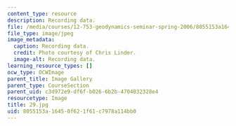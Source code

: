 ```yaml
---
content_type: resource
description: Recording data.
file: /media/courses/12-753-geodynamics-seminar-spring-2006/8055153a16450f621f61c7978a114bb0_29.jpg
file_type: image/jpeg
image_metadata:
  caption: Recording data.
  credit: Photo courtesy of Chris Linder.
  image-alt: Recording data.
learning_resource_types: []
ocw_type: OCWImage
parent_title: Image Gallery
parent_type: CourseSection
parent_uid: c3d972e9-df6f-b026-6b2b-4704032328e4
resourcetype: Image
title: 29.jpg
uid: 8055153a-1645-0f62-1f61-c7978a114bb0
---
```

